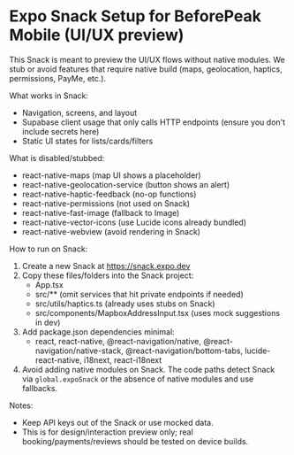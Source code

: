 # Expo Snack Setup for BeforePeak Mobile (UI/UX preview)

This Snack is meant to preview the UI/UX flows without native modules. We stub or avoid features that require native build (maps, geolocation, haptics, permissions, PayMe, etc.).

What works in Snack:
- Navigation, screens, and layout
- Supabase client usage that only calls HTTP endpoints (ensure you don't include secrets here)
- Static UI states for lists/cards/filters

What is disabled/stubbed:
- react-native-maps (map UI shows a placeholder)
- react-native-geolocation-service (button shows an alert)
- react-native-haptic-feedback (no-op functions)
- react-native-permissions (not used on Snack)
- react-native-fast-image (fallback to Image)
- react-native-vector-icons (use Lucide icons already bundled)
- react-native-webview (avoid rendering in Snack)

How to run on Snack:
1. Create a new Snack at https://snack.expo.dev
2. Copy these files/folders into the Snack project:
   - App.tsx
   - src/** (omit services that hit private endpoints if needed)
   - src/utils/haptics.ts (already uses stubs on Snack)
   - src/components/MapboxAddressInput.tsx (uses mock suggestions in dev)
3. Add package.json dependencies minimal:
   - react, react-native, @react-navigation/native, @react-navigation/native-stack, @react-navigation/bottom-tabs, lucide-react-native, i18next, react-i18next
4. Avoid adding native modules on Snack. The code paths detect Snack via `global.expoSnack` or the absence of native modules and use fallbacks.

Notes:
- Keep API keys out of the Snack or use mocked data.
- This is for design/interaction preview only; real booking/payments/reviews should be tested on device builds.

